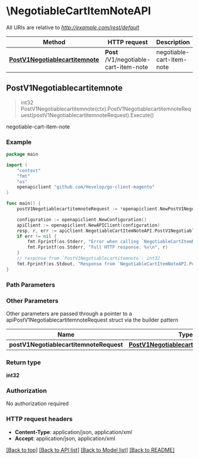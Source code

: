 # \NegotiableCartItemNoteAPI

All URIs are relative to *http://example.com/rest/default*

Method | HTTP request | Description
------------- | ------------- | -------------
[**PostV1Negotiablecartitemnote**](NegotiableCartItemNoteAPI.md#PostV1Negotiablecartitemnote) | **Post** /V1/negotiable-cart-item-note | negotiable-cart-item-note



## PostV1Negotiablecartitemnote

> int32 PostV1Negotiablecartitemnote(ctx).PostV1NegotiablecartitemnoteRequest(postV1NegotiablecartitemnoteRequest).Execute()

negotiable-cart-item-note



### Example

```go
package main

import (
	"context"
	"fmt"
	"os"
	openapiclient "github.com/Hevelop/go-client-magento"
)

func main() {
	postV1NegotiablecartitemnoteRequest := *openapiclient.NewPostV1NegotiablecartitemnoteRequest(*openapiclient.NewNegotiableQuoteDataItemNoteInterface(int32(123), int32(123), int32(123), "Note_example")) // PostV1NegotiablecartitemnoteRequest |  (optional)

	configuration := openapiclient.NewConfiguration()
	apiClient := openapiclient.NewAPIClient(configuration)
	resp, r, err := apiClient.NegotiableCartItemNoteAPI.PostV1Negotiablecartitemnote(context.Background()).PostV1NegotiablecartitemnoteRequest(postV1NegotiablecartitemnoteRequest).Execute()
	if err != nil {
		fmt.Fprintf(os.Stderr, "Error when calling `NegotiableCartItemNoteAPI.PostV1Negotiablecartitemnote``: %v\n", err)
		fmt.Fprintf(os.Stderr, "Full HTTP response: %v\n", r)
	}
	// response from `PostV1Negotiablecartitemnote`: int32
	fmt.Fprintf(os.Stdout, "Response from `NegotiableCartItemNoteAPI.PostV1Negotiablecartitemnote`: %v\n", resp)
}
```

### Path Parameters



### Other Parameters

Other parameters are passed through a pointer to a apiPostV1NegotiablecartitemnoteRequest struct via the builder pattern


Name | Type | Description  | Notes
------------- | ------------- | ------------- | -------------
 **postV1NegotiablecartitemnoteRequest** | [**PostV1NegotiablecartitemnoteRequest**](PostV1NegotiablecartitemnoteRequest.md) |  | 

### Return type

**int32**

### Authorization

No authorization required

### HTTP request headers

- **Content-Type**: application/json, application/xml
- **Accept**: application/json, application/xml

[[Back to top]](#) [[Back to API list]](../README.md#documentation-for-api-endpoints)
[[Back to Model list]](../README.md#documentation-for-models)
[[Back to README]](../README.md)

